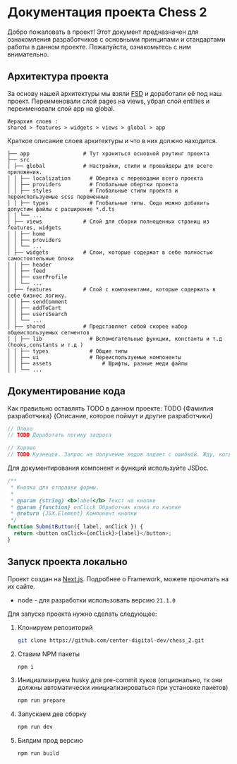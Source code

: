 # Документация проекта Chess 2

Добро пожаловать в проект! Этот документ предназначен для ознакомления разработчиков с основными принципами и стандартами работы в данном проекте. Пожалуйста, ознакомьтесь с ним внимательно.

## Архитектура проекта

За основу нашей архитектуры мы взяли [FSD](https://feature-sliced.design/) и доработали её под наш проект. Переименовали слой pages на views, убрал слой entities и переименовали слой app на global.

```
Иерархия слоев :
shared > features > widgets > views > global > app
```

Краткое описание слоев архитектуры и что в них должно находится.

```
├── app                 # Тут храниться основной роутинг проекта
├── src
│ ├── global            # Настройки, стили и провайдеры для всего приложения.
│ │ ├── localization      # Обертка с переводами всего проекта
│ │ ├── providers         # Глобальные обертки проекта
│ │ ├── styles            # Глобальные стили проекта и переиспользуемые scss переменные
│ │ ├── types             # Глобальные типы. Cюда можно добавить допустим файлы с расширение *.d.ts
│ │ └── ...
│ ├── views             # Слой для сборки полноценных страниц из features, widgets
│ │ ├── home
│ │ ├── providers
│ │ └── ...
│ ├── widgets           # Слои, которые содержат в себе полностью самостоятельные блоки
│ │ ├── header
│ │ ├── feed
│ │ ├── userProfile
│ │ └── ...
│ ├── features          # Слой с компонентами, которые содержать в себе бизнес логику.
│ │ ├── sendComment
│ │ ├── addToCart
│ │ ├── usersSearch
│ │ └── ...
│ ├── shared            # Представляет собой скорее набор общеиспользуемых сегментов
│ │ ├── lib               # Вспомогательные функции, константы и т.д (hooks,constants и т.д )
│ │ ├── types             # Общие типы
│ │ ├── ui                # Переиспользуемые компоненты
│ │ ├── assets				  # Шрифты, разные меди файлы
│ │ └── ...
```

## Документирование кода

Как правильно оставлять TODO в данном проекте: TODO {Фамилия разработчика} {Описание, которое поймут и другие разработчики}

```typescript
// Плохо
// TODO Доработать логику запроса

// Хорошо
// TODO Кузнецов. Запрос на получение ходов падает с ошибкой. Жду, когда бек поправить ошибку, после доработаю вывод ходов
```

Для документирования компонент и функций используйте JSDoc.

```typescript
/**
 * Кнопка для отправки формы.
 *
 * @param {string} <b>label</b> Текст на кнопке
 * @param {function} onClick Обработчик клика по кнопке
 * @return {JSX.Element} Компонент кнопки
 */
function SubmitButton({ label, onClick }) {
  return <button onClick={onClick}>{label}</button>;
}
```

## Запуск проекта локально

Проект создан на [Next.js](https://nextjs.org). Подробнее о Framework, можете прочитать на их сайте.

- node - для разработки использовать версию `21.1.0`

Для запуска проекта нужно сделать следующее:

1. Клонируем репозиторий
   ```sh
   git clone https://github.com/center-digital-dev/chess_2.git
   ```
2. Ставим NPM пакеты
   ```sh
   npm i
   ```
3. Инициализируем husky для pre-commit хуков (опционально, тк они должны автоматически инициализироваться при установке пакетов)
   ```sh
   npm run prepare
   ```
4. Запускаем дев сборку
   ```sh
   npm run dev
   ```
5. Билдим прод версию
   ```sh
   npm run build
   ```
